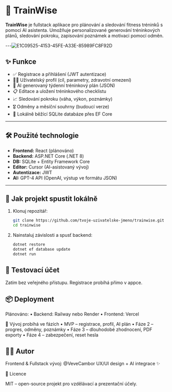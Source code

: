 # 🧠 TrainWise

**TrainWise** je fullstack aplikace pro plánování a sledování fitness tréninků s pomocí AI asistenta. Umožňuje personalizované generování tréninkových plánů, sledování pokroku, zapisování poznámek a motivaci pomocí odměn.

 ---![E1C09525-4153-45FE-A33E-85989FC8F92D](https://github.com/user-attachments/assets/199e7ee2-03f3-408d-bedd-da3ad8f3b14b)


## ✨ Funkce

- ✅ Registrace a přihlášení (JWT autentizace)
- 🧍‍♀️ Uživatelský profil (cíl, parametry, zdravotní omezení)
- 🤖 AI generovaný týdenní tréninkový plán (JSON)
- 📋 Editace a uložení tréninkového checklistu
- 📈 Sledování pokroku (váha, výkon, poznámky)
- 🎖️ Odměny a měsíční souhrny (budoucí verze)
- 🧠 Lokálně běžící SQLite databáze přes EF Core

---

## 🛠 Použité technologie

- **Frontend:** React (plánováno)
- **Backend:** ASP.NET Core (.NET 8)
- **DB:** SQLite + Entity Framework Core
- **Editor:** Cursor (AI-asistovaný vývoj)
- **Autentizace:** JWT
- **AI:** GPT-4 API (OpenAI, výstup ve formátu JSON)

---

## 🚀 Jak projekt spustit lokálně

1. Klonuj repozitář:
   ```bash
   git clone https://github.com/tvoje-uzivatelske-jmeno/trainwise.git
   cd trainwise
   
2.	Nainstaluj závislosti a spusť backend:
    ```bash
    dotnet restore
    dotnet ef database update
    dotnet run

## 🧪 Testovací účet

Zatím bez veřejného přístupu. Registrace probíhá přímo v appce.

## 📦 Deployment

Plánováno:
	•	Backend: Railway nebo Render
	•	Frontend: Vercel

📅 Vývoj probíhá ve fázích
	•	MVP – registrace, profil, AI plán
	•	Fáze 2 – progres, odměny, poznámky
	•	Fáze 3 – dlouhodobé zhodnocení, PDF exporty
	•	Fáze 4 – zabezpečení, reset hesla

## 👩‍💻 Autor

Frontend & Fullstack vývoj: @VeveCambor
UX/UI design + AI integrace ✨

📄 Licence

MIT – open-source projekt pro vzdělávací a prezentační účely.
